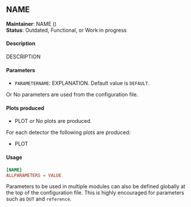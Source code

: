 ## NAME
**Maintainer**: NAME (<EMAIL>)   
**Status**: Outdated, Functional, or Work in progress   

#### Description
DESCRIPTION

#### Parameters
* `PARAMETERNAME`: EXPLANATION. Default value is `DEFAULT`.

Or No parameters are used from the configuration file.

#### Plots produced
* PLOT or No plots are produced.

For each detector the following plots are produced:
* PLOT

#### Usage
```toml
[NAME]
ALLPARAMETERS = VALUE
```
Parameters to be used in multiple modules can also be defined globally at the top of the configuration file. This is highly encouraged for parameters such as `DUT` and `reference`.
